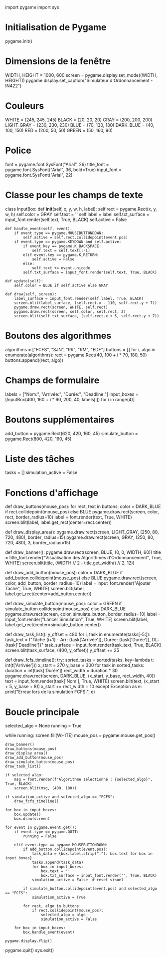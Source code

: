 import pygame
import sys

# Initialisation de Pygame
pygame.init()

# Dimensions de la fenêtre
WIDTH, HEIGHT = 1000, 600
screen = pygame.display.set_mode((WIDTH, HEIGHT))
pygame.display.set_caption("Simulateur d'Ordonnancement - IN422")

# Couleurs
WHITE = (245, 245, 245)
BLACK = (20, 20, 20)
GRAY = (200, 200, 200)
LIGHT_GRAY = (230, 230, 230)
BLUE = (70, 130, 180)
DARK_BLUE = (40, 100, 150)
RED = (200, 50, 50)
GREEN = (50, 160, 90)

# Police
font = pygame.font.SysFont("Arial", 26)
title_font = pygame.font.SysFont("Arial", 36, bold=True)
input_font = pygame.font.SysFont("Arial", 22)

# Classe pour les champs de texte
class InputBox:
    def __init__(self, x, y, w, h, label):
        self.rect = pygame.Rect(x, y, w, h)
        self.color = GRAY
        self.text = ''
        self.label = label
        self.txt_surface = input_font.render(self.text, True, BLACK)
        self.active = False

    def handle_event(self, event):
        if event.type == pygame.MOUSEBUTTONDOWN:
            self.active = self.rect.collidepoint(event.pos)
        if event.type == pygame.KEYDOWN and self.active:
            if event.key == pygame.K_BACKSPACE:
                self.text = self.text[:-1]
            elif event.key == pygame.K_RETURN:
                self.active = False
            else:
                self.text += event.unicode
            self.txt_surface = input_font.render(self.text, True, BLACK)

    def update(self):
        self.color = BLUE if self.active else GRAY

    def draw(self, screen):
        label_surface = input_font.render(self.label, True, BLACK)
        screen.blit(label_surface, (self.rect.x - 110, self.rect.y + 7))
        pygame.draw.rect(screen, WHITE, self.rect)
        pygame.draw.rect(screen, self.color, self.rect, 2)
        screen.blit(self.txt_surface, (self.rect.x + 5, self.rect.y + 7))

# Boutons des algorithmes
algorithms = ["FCFS", "SJN", "RR", "RM", "EDF"]
buttons = []
for i, algo in enumerate(algorithms):
    rect = pygame.Rect(40, 100 + i * 70, 180, 50)
    buttons.append((rect, algo))

# Champs de formulaire
labels = ["Nom:", "Arrivée:", "Durée:", "Deadline:"]
input_boxes = [InputBox(400, 160 + i * 60, 200, 40, labels[i]) for i in range(4)]

# Boutons supplémentaires
add_button = pygame.Rect(620, 420, 160, 45)
simulate_button = pygame.Rect(800, 420, 160, 45)

# Liste des tâches
tasks = []
simulation_active = False

# Fonctions d'affichage

def draw_buttons(mouse_pos):
    for rect, text in buttons:
        color = DARK_BLUE if rect.collidepoint(mouse_pos) else BLUE
        pygame.draw.rect(screen, color, rect, border_radius=10)
        label = font.render(text, True, WHITE)
        screen.blit(label, label.get_rect(center=rect.center))

def draw_display_area():
    pygame.draw.rect(screen, LIGHT_GRAY, (250, 80, 720, 480), border_radius=15)
    pygame.draw.rect(screen, GRAY, (250, 80, 720, 480), 3, border_radius=15)

def draw_banner():
    pygame.draw.rect(screen, BLUE, (0, 0, WIDTH, 60))
    title = title_font.render("Visualisation des Algorithmes d'Ordonnancement", True, WHITE)
    screen.blit(title, (WIDTH // 2 - title.get_width() // 2, 12))

def draw_add_button(mouse_pos):
    color = DARK_BLUE if add_button.collidepoint(mouse_pos) else BLUE
    pygame.draw.rect(screen, color, add_button, border_radius=10)
    label = input_font.render("Ajouter Tâche", True, WHITE)
    screen.blit(label, label.get_rect(center=add_button.center))

def draw_simulate_button(mouse_pos):
    color = GREEN if simulate_button.collidepoint(mouse_pos) else DARK_BLUE
    pygame.draw.rect(screen, color, simulate_button, border_radius=10)
    label = input_font.render("Lancer Simulation", True, WHITE)
    screen.blit(label, label.get_rect(center=simulate_button.center))

def draw_task_list():
    y_offset = 480
    for i, task in enumerate(tasks[-5:]):
        task_text = f"Tâche {i+1} - Arr: {task['Arrivée']}, Durée: {task['Durée']}, DL: {task['Deadline']}"
        task_surface = input_font.render(task_text, True, BLACK)
        screen.blit(task_surface, (400, y_offset))
        y_offset += 25

def draw_fcfs_timeline():
    try:
        sorted_tasks = sorted(tasks, key=lambda t: int(t['Arrivée']))
        x_start = 270
        y_base = 300
        for task in sorted_tasks:
            duration = int(task['Durée'])
            rect_width = duration * 30
            pygame.draw.rect(screen, DARK_BLUE, (x_start, y_base, rect_width, 40))
            text = input_font.render(task['Nom'], True, WHITE)
            screen.blit(text, (x_start + 5, y_base + 8))
            x_start += rect_width + 10
    except Exception as e:
        print("Erreur lors de la simulation FCFS:", e)

# Boucle principale
selected_algo = None
running = True

while running:
    screen.fill(WHITE)
    mouse_pos = pygame.mouse.get_pos()

    draw_banner()
    draw_buttons(mouse_pos)
    draw_display_area()
    draw_add_button(mouse_pos)
    draw_simulate_button(mouse_pos)
    draw_task_list()

    if selected_algo:
        msg = font.render(f"Algorithme sélectionné : {selected_algo}", True, BLACK)
        screen.blit(msg, (400, 100))

    if simulation_active and selected_algo == "FCFS":
        draw_fcfs_timeline()

    for box in input_boxes:
        box.update()
        box.draw(screen)

    for event in pygame.event.get():
        if event.type == pygame.QUIT:
            running = False

        elif event.type == pygame.MOUSEBUTTONDOWN:
            if add_button.collidepoint(event.pos):
                task_data = {box.label.strip(":"): box.text for box in input_boxes}
                tasks.append(task_data)
                for box in input_boxes:
                    box.text = ''
                    box.txt_surface = input_font.render('', True, BLACK)
                simulation_active = False  # reset visuel

            if simulate_button.collidepoint(event.pos) and selected_algo == "FCFS":
                simulation_active = True

            for rect, algo in buttons:
                if rect.collidepoint(mouse_pos):
                    selected_algo = algo
                    simulation_active = False

        for box in input_boxes:
            box.handle_event(event)

    pygame.display.flip()

pygame.quit()
sys.exit()
